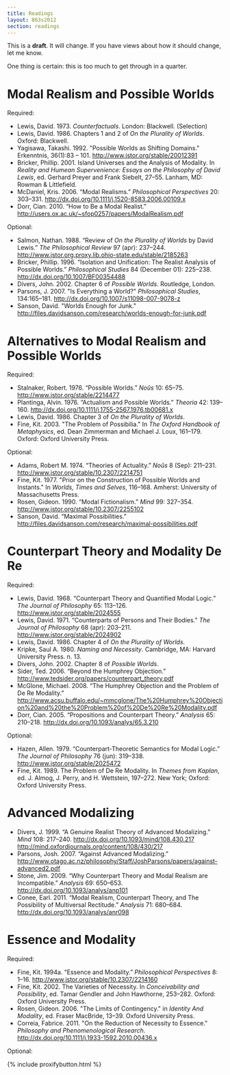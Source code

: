 ```yaml
---
title: Readings
layout: 863s2012
section: readings
---
```


This is a **draft**. It will change. If you have views about how it should change, let me know.

One thing is certain: this is too much to get through in a quarter.

# Modal Realism and Possible Worlds

Required:

-   Lewis, David. 1973. *Counterfactuals*. London: Blackwell.
    (Selection)
-   Lewis, David. 1986. Chapters 1 and 2 of *On the Plurality of
    Worlds*. Oxford: Blackwell.
-   Yagisawa, Takashi. 1992. "Possible Worlds as Shifting Domains."
    Erkenntnis, 36(1):83 – 101. <http://www.jstor.org/stable/20012391>
-   Bricker, Phillip. 2001. Island Universes and the Analysis of
    Modality. In *Reality and Humean Supervenience: Essays on the
    Philosophy of David Lewis*, ed. Gerhard Preyer and Frank Siebelt,
    27–55. Lanham, MD: Rowman & Littlefield.
-   McDaniel, Kris. 2006. “Modal Realisms.” *Philosophical Perspectives*
    20: 303–331. <http://dx.doi.org/10.1111/j.1520-8583.2006.00109.x>
-   Dorr, Cian. 2010. “How to Be a Modal Realist.” <http://users.ox.ac.uk/~sfop0257/papers/ModalRealism.pdf>


Optional:

-   Salmon, Nathan. 1988. “Review of *On the Plurality of Worlds* by
    David Lewis.” *The Philosophical Review* 97 (apr): 237–244. <http://www.jstor.org.proxy.lib.ohio-state.edu/stable/2185263>
-   Bricker, Phillip. 1996. “Isolation and Unification: The Realist
    Analysis of Possible Worlds.” *Philosophical Studies* 84 (December
    01): 225–238. <http://dx.doi.org/10.1007/BF00354488>
-   Divers, John. 2002. Chapter 6 of *Possible Worlds*. Routledge,
    London.
-   Parsons, J. 2007. "Is Everything a World?" *Philosophical Studies*,
    134:165–181. <http://dx.doi.org/10.1007/s11098-007-9078-z> 
-   Sanson, David. "Worlds Enough for Junk." <http://files.davidsanson.com/research/worlds-enough-for-junk.pdf>

# Alternatives to Modal Realism and Possible Worlds

Required:

-   Stalnaker, Robert. 1976. “Possible Worlds.” *Noûs* 10: 65–75. <http://www.jstor.org/stable/2214477>
-   Plantinga, Alvin. 1976. “Actualism and Possible Worlds.” *Theoria*
    42: 139–160. <http://dx.doi.org/10.1111/j.1755-2567.1976.tb00681.x>
-   Lewis, David. 1986. Chapter 3 of *On the Plurality of Worlds*.
-   Fine, Kit. 2003. "The Problem of Possibilia." In *The Oxford
    Handbook of Metaphysics*, ed. Dean Zimmerman and Michael J. Loux,
    161–179. Oxford: Oxford University Press.

Optional:

-   Adams, Robert M. 1974. “Theories of Actuality.” *Noûs* 8 (Sep):
    211–231. <http://www.jstor.org/stable/10.2307/2214751>
-   Fine, Kit. 1977. "Prior on the Construction of Possible Worlds and Instants." In *Worlds, Times and Selves*, 116–168.
    Amherst: University of Massachusetts Press.
-   Rosen, Gideon. 1990. “Modal Fictionalism.” *Mind* 99: 327–354. <http://www.jstor.org/stable/10.2307/2255102>
-   Sanson, David. “Maximal Possibilities.” <http://files.davidsanson.com/research/maximal-possibilities.pdf>

# Counterpart Theory and Modality De Re

Required:

-   Lewis, David. 1968. “Counterpart Theory and Quantified Modal Logic.”
    *The Journal of Philosophy* 65: 113–126. <http://www.jstor.org/stable/2024555>
-   Lewis, David. 1971. “Counterparts of Persons and Their Bodies.” *The
    Journal of Philosophy* 68 (apr): 203–211. <http://www.jstor.org/stable/2024902>
-   Lewis, David. 1986. Chapter 4 of *On the Plurality of Worlds*.
-   Kripke, Saul A. 1980. *Naming and Necessity*. Cambridge, MA: Harvard
    University Press. n. 13.
-   Divers, John. 2002. Chapter 8 of *Possible Worlds*.
-   Sider, Ted. 2006. “Beyond the Humphrey Objection.” <http://www.tedsider.org/papers/counterpart_theory.pdf>
-   McGlone, Michael. 2008. “The Humphrey Objection and the Problem of
    De Re Modality.” <http://www.acsu.buffalo.edu/~mmcglone/The%20Humphrey%20Objection%20and%20the%20Problem%20of%20De%20Re%20Modality.pdf>
-   Dorr, Cian. 2005. “Propositions and Counterpart Theory.” *Analysis*
    65: 210–218. <http://dx.doi.org/10.1093/analys/65.3.210>

Optional:

-   Hazen, Allen. 1979. “Counterpart-Theoretic Semantics for Modal
    Logic.” *The Journal of Philosophy* 76 (jun): 319–338. <http://www.jstor.org/stable/2025472>
-   Fine, Kit. 1989. The Problem of De Re Modality. In *Themes from
    Kaplan*, ed. J. Almog, J. Perry, and H. Wettstein, 197–272. New
    York; Oxford: Oxford University Press.
 
# Advanced Modalizing

-   Divers, J. 1999. “A Genuine Realist Theory of Advanced Modalizing.”
    *Mind* 108: 217–240. <http://dx.doi.org/10.1093/mind/108.430.217>
    <http://mind.oxfordjournals.org/content/108/430/217>
-   Parsons, Josh. 2007. “Against Advanced Modalizing.” <http://www.otago.ac.nz/philosophy/Staff/JoshParsons/papers/against-advanced2.pdf>
-   Stone, Jim. 2009. “Why Counterpart Theory and Modal Realism are
    Incompatible.” *Analysis* 69: 650–653. <http://dx.doi.org/10.1093/analys/anp101>
-   Conee, Earl. 2011. “Modal Realism, Counterpart Theory, and The
    Possibility of Multiversal Rectitude.” *Analysis* 71: 680–684. <http://dx.doi.org/10.1093/analys/anr098>


# Essence and Modality

Required:

-   Fine, Kit. 1994a. “Essence and Modality.” *Philosophical
    Perspectives* 8: 1–16. <http://www.jstor.org/stable/10.2307/2214160>
-   Fine, Kit. 2002. The Varieties of Necessity. In *Conceivability and
    Possibility*, ed. Tamar Gendler and John Hawthorne, 253–282. Oxford:
    Oxford University Press.
-   Rosen, Gideon. 2006. "The Limits of Contingency." in *Identity And
    Modality*, ed. Fraser MacBride, 13–39. Oxford University Press.
-   Correia, Fabrice. 2011. "On the Reduction of Necessity to Essence."
    *Philosophy and Phenomenological Research*.
    <http://dx.doi.org/10.1111/j.1933-1592.2010.00436.x>

Optional:



{% include proxifybutton.html %}
